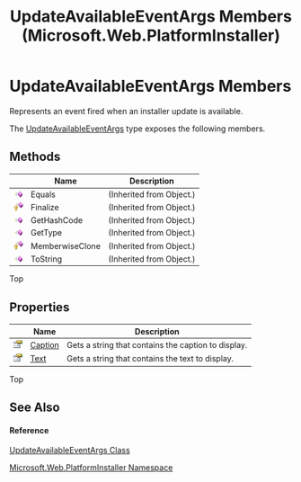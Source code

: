 ﻿---
title: UpdateAvailableEventArgs Members (Microsoft.Web.PlatformInstaller)
TOCTitle: UpdateAvailableEventArgs Members
ms:assetid: AllMembers.T:Microsoft.Web.PlatformInstaller.UpdateAvailableEventArgs
ms:mtpsurl: https://msdn.microsoft.com/en-us/library/microsoft.web.platforminstaller.updateavailableeventargs_members(v=VS.90)
ms:contentKeyID: 22049528
ms.date: 05/02/2012
mtps_version: v=VS.90
---

# UpdateAvailableEventArgs Members

Represents an event fired when an installer update is available.

The [UpdateAvailableEventArgs](updateavailableeventargs-class-microsoft-web-platforminstaller.md) type exposes the following members.

## Methods

<table>
<thead>
<tr class="header">
<th> </th>
<th>Name</th>
<th>Description</th>
</tr>
</thead>
<tbody>
<tr class="odd">
<td><img src="images/Dd565996.pubmethod(en-us,VS.90).gif" title="Public method" alt="Public method" /></td>
<td>Equals</td>
<td>(Inherited from Object.)</td>
</tr>
<tr class="even">
<td><img src="images/Dd565996.protmethod(en-us,VS.90).gif" title="Protected method" alt="Protected method" /></td>
<td>Finalize</td>
<td>(Inherited from Object.)</td>
</tr>
<tr class="odd">
<td><img src="images/Dd565996.pubmethod(en-us,VS.90).gif" title="Public method" alt="Public method" /></td>
<td>GetHashCode</td>
<td>(Inherited from Object.)</td>
</tr>
<tr class="even">
<td><img src="images/Dd565996.pubmethod(en-us,VS.90).gif" title="Public method" alt="Public method" /></td>
<td>GetType</td>
<td>(Inherited from Object.)</td>
</tr>
<tr class="odd">
<td><img src="images/Dd565996.protmethod(en-us,VS.90).gif" title="Protected method" alt="Protected method" /></td>
<td>MemberwiseClone</td>
<td>(Inherited from Object.)</td>
</tr>
<tr class="even">
<td><img src="images/Dd565996.pubmethod(en-us,VS.90).gif" title="Public method" alt="Public method" /></td>
<td>ToString</td>
<td>(Inherited from Object.)</td>
</tr>
</tbody>
</table>


Top

## Properties

<table>
<thead>
<tr class="header">
<th> </th>
<th>Name</th>
<th>Description</th>
</tr>
</thead>
<tbody>
<tr class="odd">
<td><img src="images/Dd565996.pubproperty(en-us,VS.90).gif" title="Public property" alt="Public property" /></td>
<td><a href="updateavailableeventargs-caption-property-microsoft-web-platforminstaller.md">Caption</a></td>
<td>Gets a string that contains the caption to display.</td>
</tr>
<tr class="even">
<td><img src="images/Dd565996.pubproperty(en-us,VS.90).gif" title="Public property" alt="Public property" /></td>
<td><a href="updateavailableeventargs-text-property-microsoft-web-platforminstaller.md">Text</a></td>
<td>Gets a string that contains the text to display.</td>
</tr>
</tbody>
</table>


Top

## See Also

#### Reference

[UpdateAvailableEventArgs Class](updateavailableeventargs-class-microsoft-web-platforminstaller.md)

[Microsoft.Web.PlatformInstaller Namespace](microsoft-web-platforminstaller-namespace.md)

